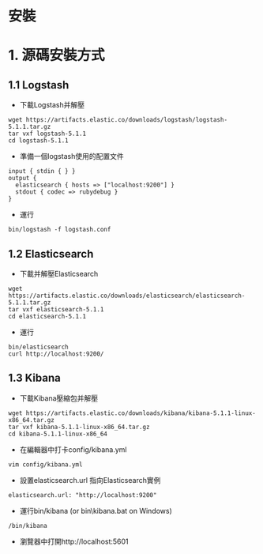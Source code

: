 # 安裝 

# 1. 源碼安裝方式
## 1.1 Logstash
- 下載Logstash并解壓
```
wget https://artifacts.elastic.co/downloads/logstash/logstash-5.1.1.tar.gz
tar vxf logstash-5.1.1
cd logstash-5.1.1
```
- 準備一個logstash使用的配置文件
```
input { stdin { } }
output {
  elasticsearch { hosts => ["localhost:9200"] }
  stdout { codec => rubydebug }
}
```
- 運行
```
bin/logstash -f logstash.conf
```
## 1.2 Elasticsearch
- 下載并解壓Elasticsearch
```
wget https://artifacts.elastic.co/downloads/elasticsearch/elasticsearch-5.1.1.tar.gz
tar vxf elasticsearch-5.1.1
cd elasticsearch-5.1.1
```
- 運行
```
bin/elasticsearch
curl http://localhost:9200/
```

## 1.3 Kibana

- 下載Kibana壓縮包并解壓
```
wget https://artifacts.elastic.co/downloads/kibana/kibana-5.1.1-linux-x86_64.tar.gz
tar vxf kibana-5.1.1-linux-x86_64.tar.gz
cd kibana-5.1.1-linux-x86_64
```
- 在編輯器中打卡config/kibana.yml
```
vim config/kibana.yml
```
- 設置elasticsearch.url 指向Elasticsearch實例
```
elasticsearch.url: "http://localhost:9200"
```
- 運行bin/kibana (or bin\kibana.bat on Windows)
```
/bin/kibana
```
- 瀏覽器中打開http://localhost:5601